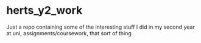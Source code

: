 # herts_y2_work
Just a repo containing some of the interesting stuff I did in my second year at uni, assignments/coursework, that sort of thing
